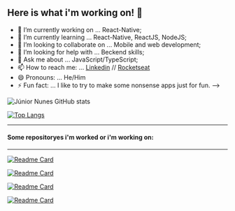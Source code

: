 ## Here is what i'm working on! 👋

- 🔭 I’m currently working on ... React-Native;
- 🌱 I’m currently learning ... React-Native, ReactJS, NodeJS;
- 👯 I’m looking to collaborate on ... Mobile and web development;
- 🤔 I’m looking for help with ... Beckend skills;
- 💬 Ask me about ... JavaScript/TypeScript;
- 📫 How to reach me: ... [Linkedin](https://www.linkedin.com/in/junior-nunes-35a525170/) // [Rocketseat](https://app.rocketseat.com.br/me/junior-nunes-08767)
- 😄 Pronouns: ... He/Him
- ⚡ Fun fact: ... I like to try to make some nonsense apps just for fun.
-->


![Júnior Nunes GitHub stats](https://github-readme-stats.vercel.app/api?username=jnunes-ds&theme=omni&show_icons=true&hide=contribs,prs)


[![Top Langs](https://github-readme-stats.vercel.app/api/top-langs/?username=jnunes-ds&theme=omni&layout=compact)](https://github.com/jnunes-ds/github-readme-stats)

-------------------------

#### Some repositoryes i'm worked or i'm working on:
-------------------------

[![Readme Card](https://github-readme-stats.vercel.app/api/pin/?username=jnunes-ds&repo=gofinances&theme=omni)](https://github.com/jnunes-ds/gofinances)

[![Readme Card](https://github-readme-stats.vercel.app/api/pin/?username=jnunes-ds&repo=PlantMannager&theme=omni)](https://github.com/jnunes-ds/PlantMannager)

[![Readme Card](https://github-readme-stats.vercel.app/api/pin/?username=jnunes-ds&repo=Podcastr&theme=omni)](https://github.com/jnunes-ds/Podcastr)

[![Readme Card](https://github-readme-stats.vercel.app/api/pin/?username=jnunes-ds&repo=mytasks&theme=omni)](https://github.com/jnunes-ds/mytasks)
